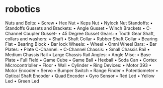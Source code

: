# robotics
Nuts and Bolts:
	•	Screw
	•	Hex Nut
	•	Keps Nut
	•	 Nylock Nut
Standoffs:
	▪	 Standoffs
Gussets and Brackets:
	•	Angle Gusset
	•	Winch Brackets
	•	C-Channel Coupler Gusset-
	•	45 Degree Gusset
Gears:
	▪	Tooth Gear
Shaft, collars and washers:
	•	Shaft 
	•	Shaft Collar
	•	Rubber Shaft Collar 
	•	Bearing Flat
	•	 Bearing Block
	•	 Bar lock
Wheels:
	•	Wheel
	•	Omni Wheel
Bars:
	•	Bar
Plates:
	•	Plate
C-Channel:
	•	C-Channel 
Chassis:
	▪	Small Chassis Rail
	▪	Medium Chassis Rail
	▪	Large Chassis Rail 
Angles:
	•	 Angle
Misc:
	•	Base Plate
	•	Full Field
	•	Game Cube
	•	Game Ball
	•	Hexball 
	•	Soda Can
	•	Cortex Microcontrloller
	•	Floor
	•	Wall
	•	Cylinder
	•	Ring
Devices:
	•	Motor 393
	•	Motor Encoder
	•	Servo
	•	Bumper Switch 
	•	Range Finder
	•	Potentiometer
	•	Optical Shaft Encoder
	•	Quad Encoder
	•	Gyro Sensor
	•	Red Led
	•	Yellow Led
	•	Green Led
